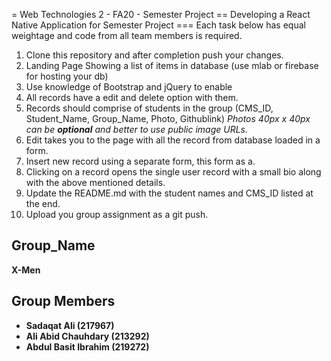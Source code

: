 = Web Technologies 2 - FA20 - Semester Project
== Developing a React Native Application for Semester Project
=== Each task below has equal weightage and code from all team members is required.
1. Clone this repository and after completion push your changes.
1. Landing Page Showing a list of items in database (use mlab or firebase for hosting your db)
1. Use knowledge of Bootstrap and jQuery to enable 
1. All records have a edit and delete option with them.
1. Records should comprise of students in the group (CMS_ID, Student_Name, Group_Name, Photo, Githublink) *Photos 40px x 40px can be **optional** and better to use public image URLs.*
1. Edit takes you to the page with all the record from database loaded in a form.
1. Insert new record using a separate form, this form as a.
1. Clicking on a record opens the single user record with a small bio along with the above mentioned details.
1. Update the README.md with the student names and CMS_ID listed at the end.
1. Upload you group assignment as a git push.

## Group_Name
**X-Men**
## Group Members
- **Sadaqat Ali (217967)**
- **Ali Abid Chauhdary (213292)**
- **Abdul Basit Ibrahim (219272)**
